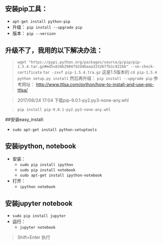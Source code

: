 ## 安装pip工具：
+ `apt-get install python-pip`
+ 升级：
`pip install --upgrade pip`
+ 版本：
`pip --version`

## 升级不了，我用的以下解决办法：
> `wget "https://pypi.python.org/packages/source/p/pip/pip-1.5.4.tar.gz#md5=834b2904f92d46aaa333267fb1c922bb" --no-check-certificate`
`tar -zxvf pip-1.5.4.tra.gz`
> 这是1.5版本的
`cd pip-1.5.4`
`python setup.py install`
> 然后再升级：
> `pip install --upgrade pip`
> 参考网址：
> http://www.ttlsa.com/python/how-to-install-and-use-pip-ttlsa/

> 2017/06/24 17:04 
> 下载pip-9.0.1-py2.py3-none-any.whl

> `pip install pip-9.0.1-py2.py3-none-any.whl`

##安装easy_install:
+ `sudo apt-get install python-setuptools`

## 安装ipython, notebook
+ 安装：
  + `sudo pip install ipython`
  + `sudo pip install notebook`
  + `sudo apt-get install ipython-notebook`
+ 打开：
  + `ipython notebook`

## 安装jupyter notebook
+ `sudo pip install jupyter`
+ 运行：
  + `jupyter notebook`
> Shift+Enter 执行
